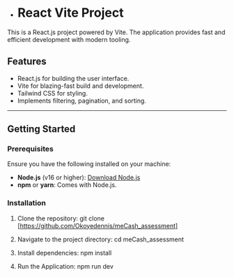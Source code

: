 - # React Vite Project

This is a React.js project powered by Vite. The application provides fast and efficient development with modern tooling.

## Features

- React.js for building the user interface.
- Vite for blazing-fast build and development.
- Tailwind CSS for styling.
- Implements filtering, pagination, and sorting.

---

## Getting Started

### Prerequisites

Ensure you have the following installed on your machine:

- **Node.js** (v16 or higher): [Download Node.js](https://nodejs.org/)
- **npm** or **yarn**: Comes with Node.js.

### Installation

1. Clone the repository:
   git clone [https://github.com/Okoyedennis/meCash_assessment]

2. Navigate to the project directory:
   cd meCash_assessment

3. Install dependencies:
   npm install

4. Run the Application:
   npm run dev

